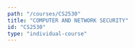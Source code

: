```yaml
---
path: "/courses/CS2530"
title: "COMPUTER AND NETWORK SECURITY"
id: "CS2530"
type: "individual-course"
---
```

